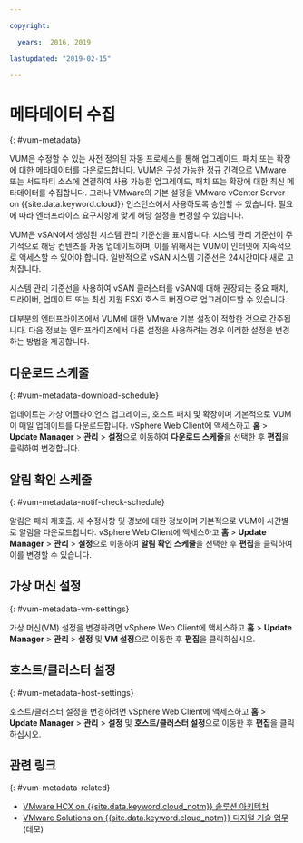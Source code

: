 ```yaml
---

copyright:

  years:  2016, 2019

lastupdated: "2019-02-15"

---
```


#	메타데이터 수집
{: #vum-metadata}

VUM은 수정할 수 있는 사전 정의된 자동 프로세스를 통해 업그레이드, 패치 또는 확장에 대한 메타데이터를 다운로드합니다. VUM은 구성 가능한 정규 간격으로 VMware 또는 서드파티 소스에 연결하여 사용 가능한 업그레이드, 패치 또는 확장에 대한 최신 메타데이터를 수집합니다. 그러나 VMware의 기본 설정을 VMware vCenter Server on {{site.data.keyword.cloud}} 인스턴스에서 사용하도록 승인할 수 있습니다. 필요에 따라 엔터프라이즈 요구사항에 맞게 해당 설정을 변경할 수 있습니다.

VUM은 vSAN에서 생성된 시스템 관리 기준선을 표시합니다. 시스템 관리 기준선이 주기적으로 해당 컨텐츠를 자동 업데이트하며, 이를 위해서는 VUM이 인터넷에 지속적으로 액세스할 수 있어야 합니다. 일반적으로 vSAN 시스템 기준선은 24시간마다 새로 고쳐집니다.

시스템 관리 기준선을 사용하여 vSAN 클러스터를 vSAN에 대해 권장되는 중요 패치, 드라이버, 업데이트 또는 최신 지원 ESXi 호스트 버전으로 업그레이드할 수 있습니다.

대부분의 엔터프라이즈에서 VUM에 대한 VMware 기본 설정이 적합한 것으로 간주됩니다. 다음 정보는 엔터프라이즈에서 다른 설정을 사용하려는 경우 이러한 설정을 변경하는 방법을 제공합니다.

##	다운로드 스케줄
{: #vum-metadata-download-schedule}

업데이트는 가상 어플라이언스 업그레이드, 호스트 패치 및 확장이며 기본적으로 VUM이 매일 업데이트를 다운로드합니다. vSphere Web Client에 액세스하고 **홈** > **Update Manager** > **관리** > **설정**으로 이동하여 **다운로드 스케줄**을 선택한 후 **편집**을 클릭하여 변경합니다.

##	알림 확인 스케줄
{: #vum-metadata-notif-check-schedule}

알림은 패치 재호출, 새 수정사항 및 경보에 대한 정보이며 기본적으로 VUM이 시간별로 알림을 다운로드합니다. vSphere Web Client에 액세스하고 **홈** > **Update Manager** > **관리** > **설정**으로 이동하여 **알림 확인 스케줄**을 선택한 후 **편집**을 클릭하여 이를 변경할 수 있습니다.

##	가상 머신 설정
{: #vum-metadata-vm-settings}

가상 머신(VM) 설정을 변경하려면 vSphere Web Client에 액세스하고 **홈** > **Update Manager** > **관리** > **설정** 및 **VM 설정**으로 이동한 후 **편집**을 클릭하십시오.

##	호스트/클러스터 설정
{: #vum-metadata-host-settings}

호스트/클러스터 설정을 변경하려면 vSphere Web Client에 액세스하고 **홈** > **Update Manager** > **관리** > **설정** 및 **호스트/클러스터 설정**으로 이동한 후 **편집**을 클릭하십시오.

## 관련 링크
{: #vum-metadata-related}

* [VMware HCX on {{site.data.keyword.cloud_notm}} 솔루션 아키텍처](https://www.ibm.com/cloud/garage/files/HCX_Architecture_Design.pdf)
* [VMware Solutions on {{site.data.keyword.cloud_notm}} 디지털 기술 업무](https://ibm-dte.mybluemix.net/ibm-vmware)(데모)
